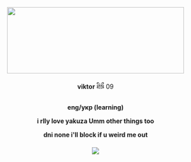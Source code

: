 <p align="center">
<img src="https://i.pinimg.com/736x/85/16/e4/8516e49c32227a8ba3e0459bfbb6453e.jpg" 
     width="400" 
     height="150" />
</p>

<p align="center">
<b>viktor</b> ཐིཋྀ 09 
</p> 

</p>

<p align="center">
<b> eng/укр (learning)
</p> 

<p align="center">
i rlly love yakuza Umm other things too
</p> 


<p align="center">
<b>dni</b> none i'll block if u weird me out
</p> 

<h4 align="center">

![](https://komarev.com/ghpvc/?username=fujoshis&color=2e2e28&label=ㅤstalkersㅤ)
</h4> 
